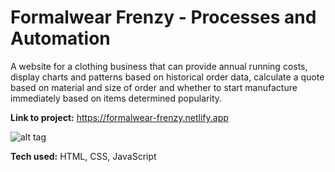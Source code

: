 # Formalwear Frenzy - Processes and Automation  
A website for a clothing business that can provide annual running costs, display charts and patterns based on historical order data, calculate a quote based on material and size of order and whether to start manufacture immediately based on items determined popularity.  

**Link to project:** https://formalwear-frenzy.netlify.app  

![alt tag](https://i.ibb.co/hLMjZ0w/formalwear-frenzy.png)  

**Tech used:** HTML, CSS, JavaScript  